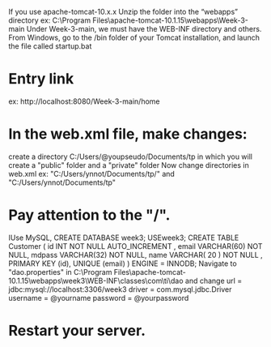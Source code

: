 If you use apache-tomcat-10.x.x
 Unzip the folder into the “webapps” directory
  ex: C:\Program Files\apache-tomcat-10.1.15\webapps\Week-3-main
 Under Week-3-main, we must have the WEB-INF directory and others.
 From Windows, go to the /bin folder of your Tomcat installation, and launch the file called startup.bat
# Entry link
  ex: http://localhost:8080/Week-3-main/home
# In the web.xml file, make changes:
create a directory C:/Users/@youpseudo/Documents/tp in which you will create a "public" folder and a "private" folder
Now change directories in web.xml
  ex:  "<param-value>C:/Users/ynnot/Documents/tp/</param-value>" and
      "<location>C:/Users/ynnot/Documents/tp</location>"
# Pay attention to the "/".
 IUse MySQL,
        CREATE DATABASE week3;
        USEweek3;
        CREATE TABLE Customer (
          id INT NOT NULL AUTO_INCREMENT ,
          email VARCHAR(60) NOT NULL,
          mdpass VARCHAR(32) NOT NULL,
          name VARCHAR( 20 ) NOT NULL ,
          PRIMARY KEY (id),
          UNIQUE (email)
        ) ENGINE = INNODB;
Navigate to "dao.properties" in C:\Program Files\apache-tomcat-10.1.15\webapps\week3\WEB-INF\classes\com\ti\dao and change
  url = jdbc:mysql://localhost:3306/week3
  driver = com.mysql.jdbc.Driver
  username = @yourname
  password = @yourpassword
# Restart your server.  
